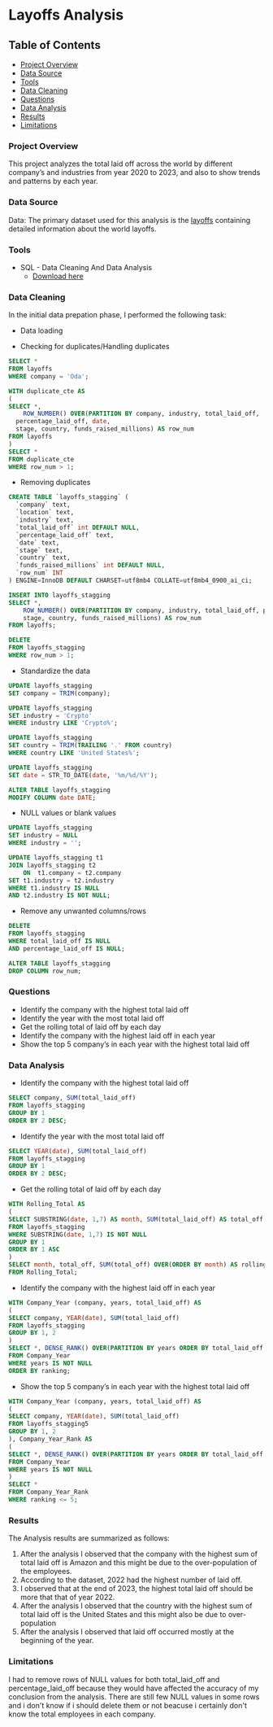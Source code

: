 # Layoffs Analysis

## Table of Contents

- [Project Overview](#project-overview)
- [Data Source](#data-source)
- [Tools](tools)
- [Data Cleaning](#data-cleaning)
- [Questions](#questions)
- [Data Analysis](#data-analysis)
- [Results](#results)
- [Limitations](#limitations)

### Project Overview

This project analyzes the total laid off across the world by different company’s and industries from year 2020 to 2023, and also to show trends and patterns by each year.

### Data Source

Data: The primary dataset used for this analysis is the [layoffs](https://github.com/onatolumayowa/Layoffs-Analysis-using-SQL/blob/main/layoffs.csv) containing detailed information about the world layoffs.

### Tools

- SQL - Data Cleaning And Data Analysis
    - [Download here](https://dev.mysql.com/downloads/workbench/)

### Data Cleaning

In the initial data prepation phase, I performed the following task:

- Data loading

- Checking for duplicates/Handling duplicates
```sql
SELECT *
FROM layoffs
WHERE company = 'Oda';
```

```sql
WITH duplicate_cte AS
(
SELECT *, 
	ROW_NUMBER() OVER(PARTITION BY company, industry, total_laid_off,
  percentage_laid_off, date,
  stage, country, funds_raised_millions) AS row_num
FROM layoffs
)
SELECT *
FROM duplicate_cte 
WHERE row_num > 1;
```

- Removing duplicates
```sql
CREATE TABLE `layoffs_stagging` (
  `company` text,
  `location` text,
  `industry` text,
  `total_laid_off` int DEFAULT NULL,
  `percentage_laid_off` text,
  `date` text,
  `stage` text,
  `country` text,
  `funds_raised_millions` int DEFAULT NULL,
  `row_num`	INT
) ENGINE=InnoDB DEFAULT CHARSET=utf8mb4 COLLATE=utf8mb4_0900_ai_ci;
```

```sql
INSERT INTO layoffs_stagging
SELECT *, 
	ROW_NUMBER() OVER(PARTITION BY company, industry, total_laid_off, percentage_laid_off, date,
    stage, country, funds_raised_millions) AS row_num
FROM layoffs;
```

```sql
DELETE 
FROM layoffs_stagging
WHERE row_num > 1;
```

- Standardize the data

```sql
UPDATE layoffs_stagging
SET company = TRIM(company);
```

```sql
UPDATE layoffs_stagging
SET industry = 'Crypto'
WHERE industry LIKE 'Crypto%';
```

```sql
UPDATE layoffs_stagging
SET country = TRIM(TRAILING '.' FROM country)
WHERE country LIKE 'United States%';
```

```sql
UPDATE layoffs_stagging
SET date = STR_TO_DATE(date, '%m/%d/%Y');
```

```sql
ALTER TABLE layoffs_stagging
MODIFY COLUMN date DATE;
```

- NULL values or blank values

```sql
UPDATE layoffs_stagging
SET industry = NULL
WHERE industry = '';
```

```sql
UPDATE layoffs_stagging t1
JOIN layoffs_stagging t2
	ON 	t1.company = t2.company
SET t1.industry = t2.industry
WHERE t1.industry IS NULL
AND t2.industry IS NOT NULL;
```

- Remove any unwanted columns/rows

```sql
DELETE 
FROM layoffs_stagging
WHERE total_laid_off IS NULL
AND percentage_laid_off IS NULL;
```

```sql
ALTER TABLE layoffs_stagging
DROP COLUMN row_num;
```

### Questions

- Identify the company with the highest total laid off
- Identify the year with the most total laid off
- Get the rolling total of laid off by each day
- Identify the company with the highest laid off in each year
- Show the top 5 company’s in each year with the highest total laid off

### Data Analysis

- Identify the company with the highest total laid off
```sql
SELECT company, SUM(total_laid_off)
FROM layoffs_stagging
GROUP BY 1
ORDER BY 2 DESC;
```

- Identify the year with the most total laid off
```sql
SELECT YEAR(date), SUM(total_laid_off)
FROM layoffs_stagging
GROUP BY 1
ORDER BY 2 DESC;
```

- Get the rolling total of laid off by each day
```sql
WITH Rolling_Total AS
(
SELECT SUBSTRING(date, 1,7) AS month, SUM(total_laid_off) AS total_off
FROM layoffs_stagging
WHERE SUBSTRING(date, 1,7) IS NOT NULL
GROUP BY 1
ORDER BY 1 ASC
)
SELECT month, total_off, SUM(total_off) OVER(ORDER BY month) AS rolling_total
FROM Rolling_Total;
```

- Identify the company with the highest laid off in each year
```sql
WITH Company_Year (company, years, total_laid_off) AS
(
SELECT company, YEAR(date), SUM(total_laid_off)
FROM layoffs_stagging
GROUP BY 1, 2
)
SELECT *, DENSE_RANK() OVER(PARTITION BY years ORDER BY total_laid_off DESC) AS ranking
FROM Company_Year
WHERE years IS NOT NULL
ORDER BY ranking;
```

- Show the top 5 company’s in each year with the highest total laid off
```sql
WITH Company_Year (company, years, total_laid_off) AS
(
SELECT company, YEAR(date), SUM(total_laid_off)
FROM layoffs_stagging5
GROUP BY 1, 2
), Company_Year_Rank AS
(
SELECT *, DENSE_RANK() OVER(PARTITION BY years ORDER BY total_laid_off DESC) AS ranking
FROM Company_Year
WHERE years IS NOT NULL
)
SELECT *
FROM Company_Year_Rank
WHERE ranking <= 5;
```

### Results

The Analysis results are summarized as follows:
1. After the analysis I observed that the company with the highest sum of total laid off is Amazon and this might be due to the over-population of the employees.
2. According to the dataset, 2022 had the highest number of laid off.
3. I observed that at the end of 2023, the highest total laid off should be more that that of year 2022.
4. After the analysis I observed that the country with the highest sum of total laid off is the United States and this might also be due to over-population
5. After the analysis I observed that laid off occurred mostly at the beginning of the year.


### Limitations

I had to remove rows of NULL values for both total_laid_off and percentage_laid_off because they would have affected the accuracy of my conclusion from the analysis. There are still few NULL values in some rows and i don't know if i should delete them or not beacuse i certainly don't know the total employees in each company.













   
   
